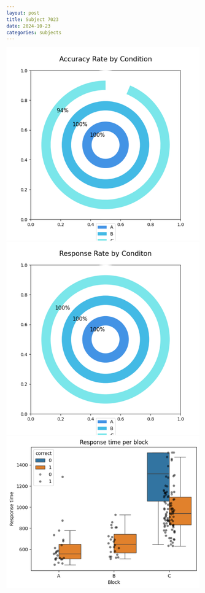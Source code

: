 ```yaml
---
layout: post
title: Subject 7023
date: 2024-10-23
categories: subjects
---
```


![](data/7023/run-13/7023_accuracy_rate.png)
![](data/7023/run-13/7023_response_rate.png)
![](data/7023/run-13/7023_rt.png)
